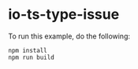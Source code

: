io-ts-type-issue
================

To run this example, do the following:

```
npm install
npm run build
```


